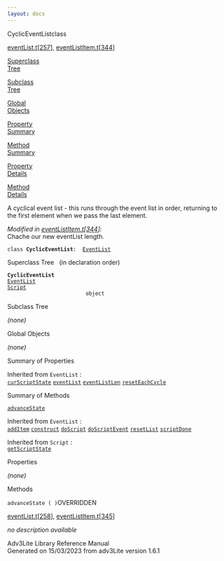 ```yaml
---
layout: docs
---
```

<span class="title">CyclicEventList</span><span class="type">class</span>

[eventList.t](../file/eventList.t.html)\[[257](../source/eventList.t.html#257)\],
[eventListItem.t](../file/eventListItem.t.html)\[[344](../source/eventListItem.t.html#344)\]

[Superclass  
Tree](#_SuperClassTree_)

[Subclass  
Tree](#_SubClassTree_)

[Global  
Objects](#_ObjectSummary_)

[Property  
Summary](#_PropSummary_)

[Method  
Summary](#_MethodSummary_)

[Property  
Details](#_Properties_)

[Method  
Details](#_Methods_)



A cyclical event list - this runs through the event list in order,
returning to the first element when we pass the last element.

*Modified in
[eventListItem.t](../file/eventListItem.t.html)\[[344](../source/eventListItem.t.html#344)\]:*  
Chache our new eventList length.

`class `**`CyclicEventList`**` :   `[`EventList`](../object/EventList.html)



<span id="_SuperClassTree_"></span>



<span class="hdln">Superclass Tree</span>   (in declaration order)



**`CyclicEventList`**  
[`EventList`](../object/EventList.html)  
[`Script`](../object/Script.html)  
`                         object`  
<span id="_SubClassTree_"></span>



<span class="hdln">Subclass Tree</span>  



*(none)* <span id="_ObjectSummary_"></span>



<span class="hdln">Global Objects</span>  



*(none)* <span id="_PropSummary_"></span>



<span class="hdln">Summary of Properties</span>  





Inherited from `EventList` :  
[`curScriptState`](../object/EventList.html#curScriptState) [`eventList`](../object/EventList.html#eventList) [`eventListLen`](../object/EventList.html#eventListLen) [`resetEachCycle`](../object/EventList.html#resetEachCycle)



<span id="_MethodSummary_"></span>



<span class="hdln">Summary of Methods</span>  



[`advanceState`](#advanceState)

Inherited from `EventList` :  
[`addItem`](../object/EventList.html#addItem) [`construct`](../object/EventList.html#construct) [`doScript`](../object/EventList.html#doScript) [`doScriptEvent`](../object/EventList.html#doScriptEvent) [`resetList`](../object/EventList.html#resetList) [`scriptDone`](../object/EventList.html#scriptDone)

Inherited from `Script` :  
[`getScriptState`](../object/Script.html#getScriptState)

<span id="_Properties_"></span>



<span class="hdln">Properties</span>  



*(none)* <span id="_Methods_"></span>



<span class="hdln">Methods</span>  



<span id="advanceState"></span>

`advanceState ( )`<span class="rem">OVERRIDDEN</span>

[eventList.t](../file/eventList.t.html)\[[258](../source/eventList.t.html#258)\],
[eventListItem.t](../file/eventListItem.t.html)\[[345](../source/eventListItem.t.html#345)\]



*no description available*





Adv3Lite Library Reference Manual  
Generated on 15/03/2023 from adv3Lite version 1.6.1


